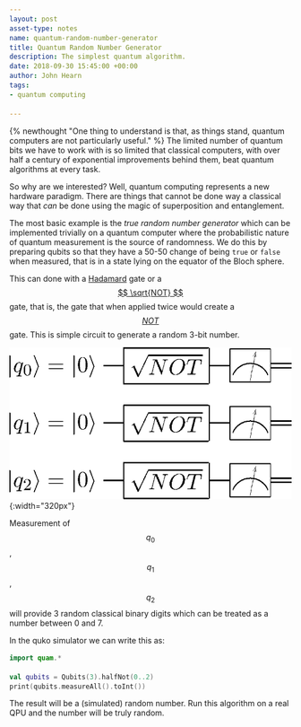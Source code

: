 ```yaml
---
layout: post
asset-type: notes
name: quantum-random-number-generator
title: Quantum Random Number Generator
description: The simplest quantum algorithm.
date: 2018-09-30 15:45:00 +00:00
author: John Hearn
tags:
- quantum computing

---
```


{% newthought "One thing to understand is that, as things stand, quantum computers are not particularly useful." %} The limited number of quantum bits we have to work with is so limited that classical computers, with over half a century of exponential improvements behind them, beat quantum algorithms at every task. 

So why are we interested? Well, quantum computing represents a new hardware paradigm. There are things that cannot be done way a classical way that *can* be done using the magic of superposition and entanglement.

The most basic example is the _true random number generator_ which can be implemented trivially on a quantum computer where the probabilistic nature of quantum measurement is the source of randomness. We do this by preparing qubits so that they have a 50-50 change of being `true` or `false` when measured, that is in a state lying on the equator of the Bloch sphere. 

This can done with a [Hadamard](https://en.wikipedia.org/wiki/Quantum_logic_gate#Hadamard_(H)_gate) gate or a [$$ \sqrt{NOT} $$](https://en.wikipedia.org/wiki/Quantum_logic_gate#Square_root_of_NOT_gate_(%E2%88%9ANOT)) gate, that is, the gate that when applied twice would create a [$$ NOT $$](https://en.wikipedia.org/wiki/Quantum_logic_gate#Pauli-X_gate) gate. This is simple circuit to generate a random 3-bit number.

![Random number circuit](/assets/images/3-bit-rng.png){:width="320px"}

Measurement of $$q_0$$, $$q_1$$, $$q_2$$ will provide 3 random classical binary digits which can be treated as a number between 0 and 7.

In the quko simulator we can write this as:

```kotlin
import quam.*

val qubits = Qubits(3).halfNot(0..2)
print(qubits.measureAll().toInt())
```

The result will be a (simulated) random number. Run this algorithm on a real QPU and the number will be truly random.